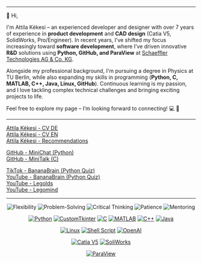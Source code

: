 <!--
--- # 
👋 Hallo,

ich bin Attila Kékesi – ein erfahrener Entwickler und Konstrukteur mit über 7 Jahren Erfahrung in der **Produktentwicklung** und **CAD-Konstruktion** (Catia V5, SolidWorks, Pro/Engineer). In den letzten Jahren habe ich mich immer mehr der **Softwareentwicklung** gewidmet, wo ich mit **Python, GitHub und ParaView** innovative Lösungen für **R&D** bei [Schaeffler Technologies AG & Co. KG](https://www.schaeffler.de/de/) vorangetrieben habe.

Neben meinem beruflichen Hintergrund studiere ich Physik an der TU Berlin und erweitere meine Fähigkeiten in Programmierung (**Python, C, MATLAB, C++, Java, Linux, GitHub**). Ständige Weiterentwicklung ist meine Leidenschaft, und ich liebe es, komplexe technische Probleme zu lösen und spannende Projekte zu realisieren.

Schau dich gern auf meiner Seite um – ich freue mich auf den Austausch! 💻 🚀
-->
---
👋 Hi,

I'm Attila Kékesi – an experienced developer and designer with over 7 years of experience in **product development** and **CAD design** (Catia V5, SolidWorks, Pro/Engineer). In recent years, I’ve shifted my focus increasingly toward **software development**, where I’ve driven innovative **R&D** solutions using **Python, GitHub, and ParaView** at [Schaeffler Technologies AG & Co. KG](https://www.schaeffler.de/de/).

Alongside my professional background, I'm pursuing a degree in Physics at TU Berlin, while also expanding my skills in programming (**Python, C, MATLAB, C++, Java, Linux, GitHub**). Continuous learning is my passion, and I love tackling complex technical challenges and bringing exciting projects to life.

Feel free to explore my page – I’m looking forward to connecting! 💻 🚀

---
[Attila Kékesi - CV DE](https://github.com/akekesi/akekesi/blob/main/attila_kekesi_cv_de.pdf)  
[Attila Kékesi - CV EN](https://github.com/akekesi/akekesi/blob/main/attila_kekesi_cv_en.pdf)  
[Attila Kékesi - Recommendations](https://github.com/akekesi/akekesi/blob/main/attila_kekesi_recommendations.pdf)

[GitHub - MiniChat (Python)](https://github.com/akekesi/minichat)  
[GitHub - MiniTalk (C)](https://github.com/akekesi/minitalk)

[TikTok - BananaBrain (Python Quiz)](https://www.tiktok.com/@bananabrainhq?_t=8h7C9bUGPiK&_r=1&fbclid=IwAR0f25ARVCUq2GzSDxdVzbn693m9vZAz2Mu9QZtDt6kHaSDTWdIwWIzzY1s)  
[YouTube - BananaBrain (Python Quiz)](https://www.youtube.com/@BananaBrainHQ/shorts)  
[YouTube - Legolds](https://www.youtube.com/watch?v=Y66s1WhvMSI&list=PLgRD4Phr5Y-XT1UhKbF_F_0W7NlNutvxZ)  
[YouTube - Legomind](https://www.youtube.com/watch?v=g61y6o8w9KM&list=PLgRD4Phr5Y-XNZCLYAp_pjrH9JwWVzu3F)

---
<div align="center">

![Flexibility](https://img.shields.io/badge/Flexibility-✔-blue)
![Problem-Solving](https://img.shields.io/badge/Problem_Solving-✔-blue)
![Critical Thinking](https://img.shields.io/badge/Critical_Thinking-✔-blue)
![Patience](https://img.shields.io/badge/Patience-✔-blue)
![Mentoring](https://img.shields.io/badge/Mentoring-✔-blue)

[![Python](https://img.shields.io/badge/Python-✔-blue)](https://www.python.org/)
[![CustomTkinter](https://img.shields.io/badge/CustomTkinter-✔-blue)](https://customtkinter.tomschimansky.com/)
[![C](https://img.shields.io/badge/C-✔-blue)](https://en.wikipedia.org/wiki/C_(programming_language))
[![MATLAB](https://img.shields.io/badge/MATLAB-✔-blue)](https://www.mathworks.com/products/matlab.html)
[![C++](https://img.shields.io/badge/C++-✔-blue)](https://en.wikipedia.org/wiki/C%2B%2B)
[![Java](https://img.shields.io/badge/Java-✔-blue)](https://www.java.com/en/)

[![Linux](https://img.shields.io/badge/Linux-✔-blue)](https://www.linux.org/)
[![Shell Script](https://img.shields.io/badge/Shell_Script-✔-blue)](https://en.wikipedia.org/wiki/Shell_script)
[![OpenAI](https://img.shields.io/badge/OpenAI_API-✔-blue)](https://openai.com/)

[![Catia V5](https://img.shields.io/badge/Catia_V5-✔-blue)](https://www.3ds.com/de/produkte-und-services/catia/)
[![SoliWorks](https://img.shields.io/badge/SolidWorks-✔-blue)](https://www.solidworks.com)

[![ParaView](https://img.shields.io/badge/ParaView-✔-blue)](https://www.paraview.org/)
</div>
